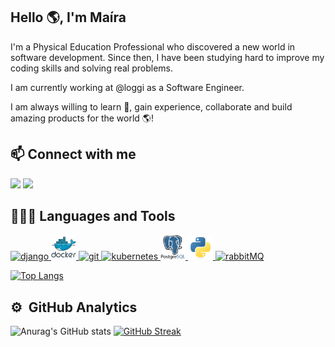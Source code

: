 ## Hello :earth_americas:, I'm Maíra
I'm a Physical Education Professional who discovered a new world in software development. Since then, I have been studying hard to improve my coding skills and solving real problems. 

I am currently working at @loggi as a Software Engineer.

I am always willing to learn 🧠, gain experience, collaborate and build amazing products for the world :earth_americas:!


## 📫 Connect with me
 <a href="https://www.linkedin.com/in/mairaafreitas/"><img src="https://img.shields.io/badge/-LinkedIn-%230077B5?style=for-the-badge&logo=linkedin&logoColor=white" target="_blank"></a> 
 <a href = "mailto:maira.oliveirafreitas@gmail.com"><img src="https://img.shields.io/badge/Gmail-D14836?style=for-the-badge&logo=gmail&logoColor=white" target="_blank"></a>




## 👩🏻‍💻 Languages and Tools

<p align="left"> <a href="https://www.djangoproject.com/" target="_blank" rel="noreferrer"> <img src="https://cdn.worldvectorlogo.com/logos/django.svg" alt="django" width="40" height="40"/> </a> <a href="https://www.docker.com/" target="_blank" rel="noreferrer"> <img src="https://raw.githubusercontent.com/devicons/devicon/master/icons/docker/docker-original-wordmark.svg" alt="docker" width="40" height="40"/> </a> <a href="https://git-scm.com/" target="_blank" rel="noreferrer"> <img src="https://www.vectorlogo.zone/logos/git-scm/git-scm-icon.svg" alt="git" width="40" height="40"/> </a> <a href="https://kubernetes.io" target="_blank" rel="noreferrer"> <img src="https://www.vectorlogo.zone/logos/kubernetes/kubernetes-icon.svg" alt="kubernetes" width="40" height="40"/> </a> <a href="https://www.postgresql.org" target="_blank" rel="noreferrer"> <img src="https://raw.githubusercontent.com/devicons/devicon/master/icons/postgresql/postgresql-original-wordmark.svg" alt="postgresql" width="40" height="40"/> </a> <a href="https://www.python.org" target="_blank" rel="noreferrer"> <img src="https://raw.githubusercontent.com/devicons/devicon/master/icons/python/python-original.svg" alt="python" width="40" height="40"/> </a> <a href="https://www.rabbitmq.com" target="_blank" rel="noreferrer"> <img src="https://www.vectorlogo.zone/logos/rabbitmq/rabbitmq-icon.svg" alt="rabbitMQ" width="40" height="40"/> </a> </p>

[![Top Langs](https://github-readme-stats.vercel.app/api/top-langs/?username=mairaafreitas&layout=compact&theme=radical)](https://github.com/mairaafreitas/github-readme-stats)




## :gear: &nbsp;GitHub Analytics

![Anurag's GitHub stats](https://github-readme-stats.vercel.app/api?username=mairaafreitas&show_icons=true&theme=radical&count_private=true)
[![GitHub Streak](http://github-readme-streak-stats.herokuapp.com?user=mairaafreitas&theme=radical&date_format=j%20M%5B%20Y%5D)](https://git.io/streak-stats)

